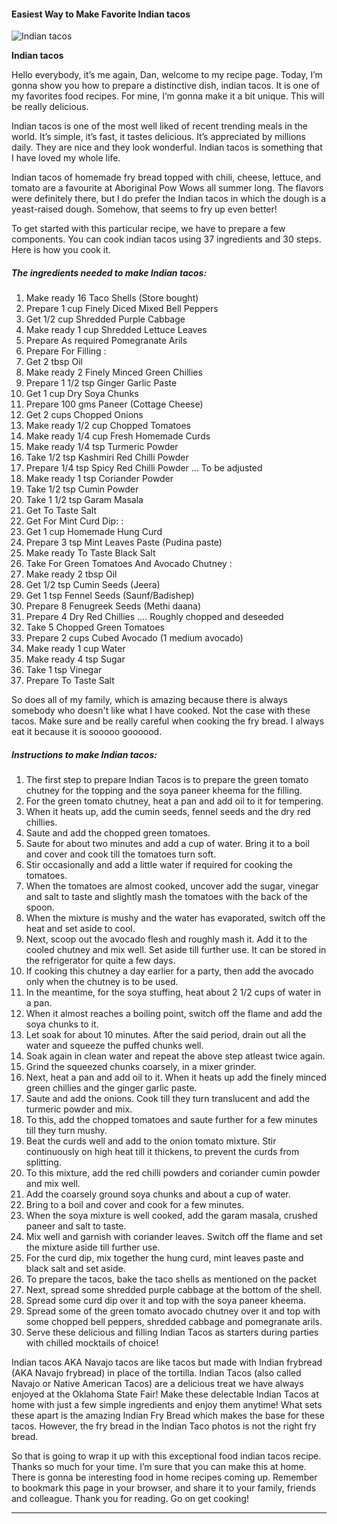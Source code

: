             

#### Easiest Way to Make Favorite Indian tacos

![Indian tacos](https://img-global.cpcdn.com/recipes/a6ebaae4a9303094/751x532cq70/indian-tacos-recipe-main-photo.jpg)

**Indian tacos**

Hello everybody, it’s me again, Dan, welcome to my recipe page. Today, I’m gonna show you how to prepare a distinctive dish, indian tacos. It is one of my favorites food recipes. For mine, I’m gonna make it a bit unique. This will be really delicious.

Indian tacos is one of the most well liked of recent trending meals in the world. It’s simple, it’s fast, it tastes delicious. It’s appreciated by millions daily. They are nice and they look wonderful. Indian tacos is something that I have loved my whole life.

Indian tacos of homemade fry bread topped with chili, cheese, lettuce, and tomato are a favourite at Aboriginal Pow Wows all summer long. The flavors were definitely there, but I do prefer the Indian tacos in which the dough is a yeast-raised dough. Somehow, that seems to fry up even better!

To get started with this particular recipe, we have to prepare a few components. You can cook indian tacos using 37 ingredients and 30 steps. Here is how you cook it.

##### The ingredients needed to make Indian tacos:

1.  Make ready 16 Taco Shells (Store bought)
2.  Prepare 1 cup Finely Diced Mixed Bell Peppers
3.  Get 1/2 cup Shredded Purple Cabbage
4.  Make ready 1 cup Shredded Lettuce Leaves
5.  Prepare As required Pomegranate Arils
6.  Prepare For Filling :
7.  Get 2 tbsp Oil
8.  Make ready 2 Finely Minced Green Chillies
9.  Prepare 1 1/2 tsp Ginger Garlic Paste
10.  Get 1 cup Dry Soya Chunks
11.  Prepare 100 gms Paneer (Cottage Cheese)
12.  Get 2 cups Chopped Onions
13.  Make ready 1/2 cup Chopped Tomatoes
14.  Make ready 1/4 cup Fresh Homemade Curds
15.  Make ready 1/4 tsp Turmeric Powder
16.  Take 1/2 tsp Kashmiri Red Chilli Powder
17.  Prepare 1/4 tsp Spicy Red Chilli Powder … To be adjusted
18.  Make ready 1 tsp Coriander Powder
19.  Take 1/2 tsp Cumin Powder
20.  Take 1 1/2 tsp Garam Masala
21.  Get To Taste Salt
22.  Get For Mint Curd Dip: :
23.  Get 1 cup Homemade Hung Curd
24.  Prepare 3 tsp Mint Leaves Paste (Pudina paste)
25.  Make ready To Taste Black Salt
26.  Take For Green Tomatoes And Avocado Chutney :
27.  Make ready 2 tbsp Oil
28.  Get 1/2 tsp Cumin Seeds (Jeera)
29.  Get 1 tsp Fennel Seeds (Saunf/Badishep)
30.  Prepare 8 Fenugreek Seeds (Methi daana)
31.  Prepare 4 Dry Red Chillies …. Roughly chopped and deseeded
32.  Take 5 Chopped Green Tomatoes
33.  Prepare 2 cups Cubed Avocado (1 medium avocado)
34.  Make ready 1 cup Water
35.  Make ready 4 tsp Sugar
36.  Take 1 tsp Vinegar
37.  Prepare To Taste Salt

So does all of my family, which is amazing because there is always somebody who doesn't like what I have cooked. Not the case with these tacos. Make sure and be really careful when cooking the fry bread. I always eat it because it is sooooo goooood.

##### Instructions to make Indian tacos:

1.  The first step to prepare Indian Tacos is to prepare the green tomato chutney for the topping and the soya paneer kheema for the filling.
2.  For the green tomato chutney, heat a pan and add oil to it for tempering.
3.  When it heats up, add the cumin seeds, fennel seeds and the dry red chillies.
4.  Saute and add the chopped green tomatoes.
5.  Saute for about two minutes and add a cup of water. Bring it to a boil and cover and cook till the tomatoes turn soft.
6.  Stir occasionally and add a little water if required for cooking the tomatoes.
7.  When the tomatoes are almost cooked, uncover add the sugar, vinegar and salt to taste and slightly mash the tomatoes with the back of the spoon.
8.  When the mixture is mushy and the water has evaporated, switch off the heat and set aside to cool.
9.  Next, scoop out the avocado flesh and roughly mash it. Add it to the cooled chutney and mix well. Set aside till further use. It can be stored in the refrigerator for quite a few days.
10.  If cooking this chutney a day earlier for a party, then add the avocado only when the chutney is to be used.
11.  In the meantime, for the soya stuffing, heat about 2 1/2 cups of water in a pan.
12.  When it almost reaches a boiling point, switch off the flame and add the soya chunks to it.
13.  Let soak for about 10 minutes. After the said period, drain out all the water and squeeze the puffed chunks well.
14.  Soak again in clean water and repeat the above step atleast twice again.
15.  Grind the squeezed chunks coarsely, in a mixer grinder.
16.  Next, heat a pan and add oil to it. When it heats up add the finely minced green chillies and the ginger garlic paste.
17.  Saute and add the onions. Cook till they turn translucent and add the turmeric powder and mix.
18.  To this, add the chopped tomatoes and saute further for a few minutes till they turn mushy.
19.  Beat the curds well and add to the onion tomato mixture. Stir continuously on high heat till it thickens, to prevent the curds from splitting.
20.  To this mixture, add the red chilli powders and coriander cumin powder and mix well.
21.  Add the coarsely ground soya chunks and about a cup of water.
22.  Bring to a boil and cover and cook for a few minutes.
23.  When the soya mixture is well cooked, add the garam masala, crushed paneer and salt to taste.
24.  Mix well and garnish with coriander leaves. Switch off the flame and set the mixture aside till further use.
25.  For the curd dip, mix together the hung curd, mint leaves paste and black salt and set aside.
26.  To prepare the tacos, bake the taco shells as mentioned on the packet
27.  Next, spread some shredded purple cabbage at the bottom of the shell.
28.  Spread some curd dip over it and top with the soya paneer kheema.
29.  Spread some of the green tomato avocado chutney over it and top with some chopped bell peppers, shredded cabbage and pomegranate arils.
30.  Serve these delicious and filling Indian Tacos as starters during parties with chilled mocktails of choice!

Indian tacos AKA Navajo tacos are like tacos but made with Indian frybread (AKA Navajo frybread) in place of the tortilla. Indian Tacos (also called Navajo or Native American Tacos) are a delicious treat we have always enjoyed at the Oklahoma State Fair! Make these delectable Indian Tacos at home with just a few simple ingredients and enjoy them anytime! What sets these apart is the amazing Indian Fry Bread which makes the base for these tacos. However, the fry bread in the Indian Taco photos is not the right fry bread.

So that is going to wrap it up with this exceptional food indian tacos recipe. Thanks so much for your time. I’m sure that you can make this at home. There is gonna be interesting food in home recipes coming up. Remember to bookmark this page in your browser, and share it to your family, friends and colleague. Thank you for reading. Go on get cooking!

* * *